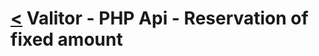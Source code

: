 [<](../index.md) Valitor - PHP Api - Reservation of fixed amount
================================================================
